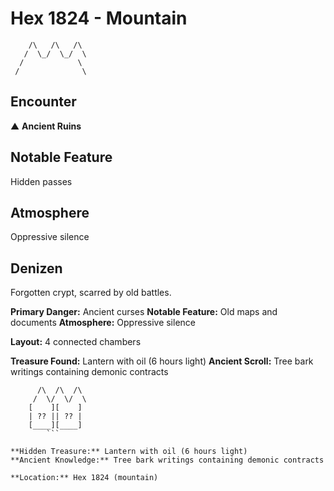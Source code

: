 # Hex 1824 - Mountain
```
    /\   /\   /\
   /  \_/  \_/  \
  /            \
 /              \
```

## Encounter

▲ **Ancient Ruins**

## Notable Feature

Hidden passes

## Atmosphere

Oppressive silence

## Denizen

Forgotten crypt, scarred by old battles.

**Primary Danger:** Ancient curses
**Notable Feature:** Old maps and documents
**Atmosphere:** Oppressive silence

**Layout:** 4 connected chambers

**Treasure Found:** Lantern with oil (6 hours light)
**Ancient Scroll:** Tree bark writings containing demonic contracts


```
      /\  /\  /\
     /  \/  \/  \
    [    ][    ]
    | ?? || ?? |
    [____][____]
        ```

**Hidden Treasure:** Lantern with oil (6 hours light)
**Ancient Knowledge:** Tree bark writings containing demonic contracts

**Location:** Hex 1824 (mountain)
